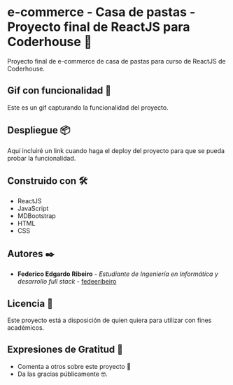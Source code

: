 # e-commerce - Casa de pastas - Proyecto final de ReactJS para Coderhouse 🍝

Proyecto final de e-commerce de casa de pastas para curso de ReactJS de Coderhouse.

## Gif con funcionalidad 🚀

Este es un gif capturando la funcionalidad del proyecto.

## Despliegue 📦

Aquí incluiré un link cuando haga el deploy del proyecto para que se pueda probar la funcionalidad.

## Construido con 🛠️

* ReactJS
* JavaScript
* MDBootstrap
* HTML
* CSS

## Autores ✒️

* **Federico Edgardo Ribeiro** - *Estudiante de Ingeniería en Informática y desarrollo full stack* - [fedeeribeiro](https://www.linkedin.com/in/ribeirofedericoedgardo/)

## Licencia 📄

Este proyecto está a disposición de quien quiera para utilizar con fines académicos.

## Expresiones de Gratitud 🎁

* Comenta a otros sobre este proyecto 📢
* Da las gracias públicamente 🤓.

